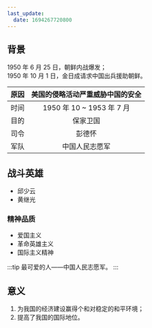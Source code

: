 ```yaml
---
last_update:
  date: 1694267720800
---
```


## 背景

1950 年 6 月 25 日，朝鲜内战爆发；  
1950 年 10 月 1 日，金日成请求中国出兵援助朝鲜。

| 原因 | 美国的侵略活动严重威胁中国的安全 |
| :--: | :------------------------------: |
| 时间 |    1950 年 10 ~ 1953 年 7 月     |
| 目的 |             保家卫国             |
| 司令 |              彭德怀              |
| 军队 |          中国人民志愿军          |

## 战斗英雄

- 邱少云
- 黄继光

### 精神品质

- 爱国主义
- 革命英雄主义
- 国际主义精神

:::tip
最可爱的人——中国人民志愿军。
:::

## 意义

1. 为我国的经济建设赢得个和对稳定的和平环境；
2. 提高了我国的国际地位。
